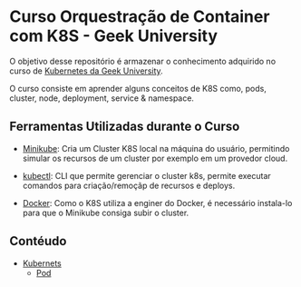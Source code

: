 # Curso Orquestração de Container com K8S - Geek University

O objetivo desse repositório é armazenar o conhecimento adquirido no curso de [Kubernetes da Geek University](https://meli.udemy.com/course/orquestracao-de-containers-com-kubernetes).

O curso consiste em aprender alguns conceitos de K8S como, pods, cluster, node, deployment, service & namespace.

## Ferramentas Utilizadas durante o Curso

- [Minikube](https://minikube.sigs.k8s.io/docs/start/): Cria um Cluster K8S local na máquina do usuário, permitindo simular os recursos de um cluster por exemplo em um provedor cloud.

- [kubectl](https://kubernetes.io/pt-br/docs/reference/kubectl/): CLI que permite gerenciar o cluster k8s, permite executar comandos para criação/remoçãp de recursos e deploys.

- [Docker](https://www.docker.com/): Como o K8S utiliza a enginer do Docker, é necessário instala-lo para que o Minikube consiga subir o cluster.

## Contéudo

- [Kubernets](./k8s/README.md)
    - [Pod](./k8s/pod/README.md)